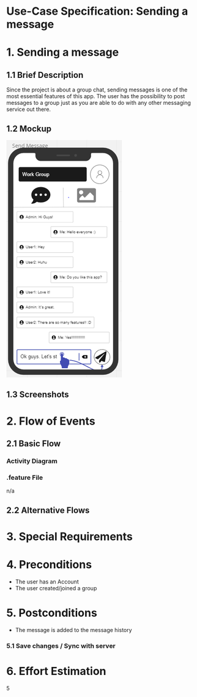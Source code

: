 # Use-Case Specification: Sending a message

# 1. Sending a message

## 1.1 Brief Description
Since the project is about a group chat, sending messages is one of the most essential features of this app.
The user has the possibility to post messages to a group just as you are able to do with any other messaging service out there.

## 1.2 Mockup
![OUCD](./Mock_ups/Send%20Message.PNG)

## 1.3 Screenshots


# 2. Flow of Events

## 2.1 Basic Flow


### Activity Diagram


### .feature File
n/a

## 2.2 Alternative Flows


# 3. Special Requirements


# 4. Preconditions
- The user has an Account
- The user created/joined a group

# 5. Postconditions
- The message is added to the message history


### 5.1 Save changes / Sync with server

# 6. Effort Estimation
5